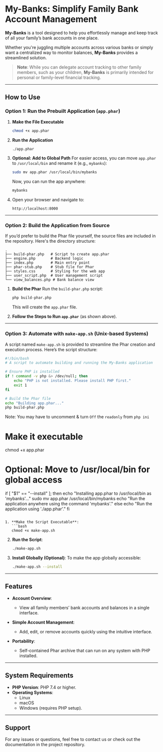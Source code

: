 
# **My-Banks: Simplify Family Bank Account Management**

**My-Banks** is a tool designed to help you effortlessly manage and keep track of all your family’s bank accounts in one place. 

Whether you're juggling multiple accounts across various banks or simply want a centralized way to monitor balances, **My-Banks** provides a streamlined solution. 

> **Note**: While you can delegate account tracking to other family members, such as your children, **My-Banks** is primarily intended for personal or family-level financial tracking.

---

## **How to Use**

### **Option 1: Run the Prebuilt Application (`app.phar`)**
1. **Make the File Executable**
   ```bash
   chmod +x app.phar
   ```

2. **Run the Application**
   ```bash
   ./app.phar
   ```

3. **Optional: Add to Global Path**
   For easier access, you can move `app.phar` to `/usr/local/bin` and rename it (e.g., `mybanks`):
   ```bash
   sudo mv app.phar /usr/local/bin/mybanks
   ```
   Now, you can run the app anywhere:
   ```bash
   mybanks
   ```

4. Open your browser and navigate to:
   ```
   http://localhost:8000
   ```

---

### **Option 2: Build the Application from Source**
If you’d prefer to build the Phar file yourself, the source files are included in the repository. Here's the directory structure:

```
.
├── build-phar.php   # Script to create app.phar
├── engine.php       # Backend logic
├── index.php        # Main entry point
├── phar-stub.php    # Stub file for Phar
├── styles.css       # Styling for the web app
├── user_script.php  # User management script
└── view_balances.php # Bank balance view
```

1. **Build the Phar**
   Run the `build-phar.php` script:
   ```bash
   php build-phar.php
   ```
   This will create the `app.phar` file.

2. **Follow the Steps to Run `app.phar`** (as shown above).

---

### **Option 3: Automate with `make-app.sh` (Unix-based Systems)**
A script named `make-app.sh` is provided to streamline the Phar creation and execution process. Here’s the script structure:

```bash
#!/bin/bash
# A script to automate building and running the My-Banks application

# Ensure PHP is installed
if ! command -v php &> /dev/null; then
    echo "PHP is not installed. Please install PHP first."
    exit 1
fi

# Build the Phar file
echo "Building app.phar..."
php build-phar.php
```
Note: You may have to uncomment & turn `Off` the `readonly` from `php ini` 

# Make it executable
chmod +x app.phar

# Optional: Move to /usr/local/bin for global access
if [ "$1" == "--install" ]; then
    echo "Installing app.phar to /usr/local/bin as 'mybanks'..."
    sudo mv app.phar /usr/local/bin/mybanks
    echo "Run the application anywhere using the command 'mybanks'."
else
    echo "Run the application using './app.phar'."
fi
```

1. **Make the Script Executable**:
   ```bash
   chmod +x make-app.sh
   ```

2. **Run the Script**:
   ```bash
   ./make-app.sh
   ```

3. **Install Globally (Optional)**:
   To make the app globally accessible:
   ```bash
   ./make-app.sh --install
   ```

---

## **Features**

- **Account Overview**:
  - View all family members’ bank accounts and balances in a single interface.

- **Simple Account Management**:
  - Add, edit, or remove accounts quickly using the intuitive interface.

- **Portability**:
  - Self-contained Phar archive that can run on any system with PHP installed.

---

## **System Requirements**
- **PHP Version**: PHP 7.4 or higher.
- **Operating Systems**:
  - Linux
  - macOS
  - Windows (requires PHP setup).

---

## **Support**
For any issues or questions, feel free to contact us or check out the documentation in the project repository.
